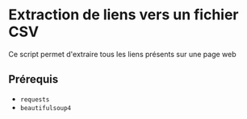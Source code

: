 # Extraction de liens vers un fichier CSV

Ce script permet d'extraire tous les liens présents sur une page web

## Prérequis

- `requests`
- `beautifulsoup4`
